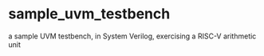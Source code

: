 # sample_uvm_testbench
a sample UVM testbench, in System Verilog, exercising a RISC-V arithmetic unit
